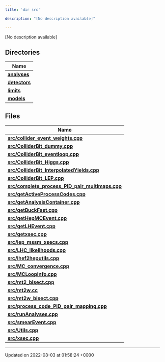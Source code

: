 ```yaml
---
title: 'dir src'

description: "[No description available]"

---
```







[No description available]

## Directories

| Name           |
| -------------- |
| **[analyses](/documentation/code/main/files/dir_ebf4efc09232e9b3baff73345d00af17/#dir-analyses)**  |
| **[detectors](/documentation/code/main/files/dir_ec0001d0a47d8f5e87814a0c290a00e6/#dir-detectors)**  |
| **[limits](/documentation/code/main/files/dir_43317e43f0d2f00527788176b6ed19bf/#dir-limits)**  |
| **[models](/documentation/code/main/files/dir_6a2ef1661f87480de03fb9e3f0a6d5bc/#dir-models)**  |

## Files

| Name           |
| -------------- |
| **[src/collider_event_weights.cpp](/documentation/code/main/files/collider__event__weights_8cpp/#file-collider-event-weights.cpp)**  |
| **[src/ColliderBit_dummy.cpp](/documentation/code/main/files/colliderbit__dummy_8cpp/#file-colliderbit-dummy.cpp)**  |
| **[src/ColliderBit_eventloop.cpp](/documentation/code/main/files/colliderbit__eventloop_8cpp/#file-colliderbit-eventloop.cpp)**  |
| **[src/ColliderBit_Higgs.cpp](/documentation/code/main/files/colliderbit__higgs_8cpp/#file-colliderbit-higgs.cpp)**  |
| **[src/ColliderBit_InterpolatedYields.cpp](/documentation/code/main/files/colliderbit__interpolatedyields_8cpp/#file-colliderbit-interpolatedyields.cpp)**  |
| **[src/ColliderBit_LEP.cpp](/documentation/code/main/files/colliderbit__lep_8cpp/#file-colliderbit-lep.cpp)**  |
| **[src/complete_process_PID_pair_multimaps.cpp](/documentation/code/main/files/complete__process__pid__pair__multimaps_8cpp/#file-complete-process-pid-pair-multimaps.cpp)**  |
| **[src/getActiveProcessCodes.cpp](/documentation/code/main/files/getactiveprocesscodes_8cpp/#file-getactiveprocesscodes.cpp)**  |
| **[src/getAnalysisContainer.cpp](/documentation/code/main/files/getanalysiscontainer_8cpp/#file-getanalysiscontainer.cpp)**  |
| **[src/getBuckFast.cpp](/documentation/code/main/files/getbuckfast_8cpp/#file-getbuckfast.cpp)**  |
| **[src/getHepMCEvent.cpp](/documentation/code/main/files/gethepmcevent_8cpp/#file-gethepmcevent.cpp)**  |
| **[src/getLHEvent.cpp](/documentation/code/main/files/getlhevent_8cpp/#file-getlhevent.cpp)**  |
| **[src/getxsec.cpp](/documentation/code/main/files/getxsec_8cpp/#file-getxsec.cpp)**  |
| **[src/lep_mssm_xsecs.cpp](/documentation/code/main/files/lep__mssm__xsecs_8cpp/#file-lep-mssm-xsecs.cpp)**  |
| **[src/LHC_likelihoods.cpp](/documentation/code/main/files/lhc__likelihoods_8cpp/#file-lhc-likelihoods.cpp)**  |
| **[src/lhef2heputils.cpp](/documentation/code/main/files/lhef2heputils_8cpp/#file-lhef2heputils.cpp)**  |
| **[src/MC_convergence.cpp](/documentation/code/main/files/mc__convergence_8cpp/#file-mc-convergence.cpp)**  |
| **[src/MCLoopInfo.cpp](/documentation/code/main/files/mcloopinfo_8cpp/#file-mcloopinfo.cpp)**  |
| **[src/mt2_bisect.cpp](/documentation/code/main/files/mt2__bisect_8cpp/#file-mt2-bisect.cpp)**  |
| **[src/mt2w.cc](/documentation/code/main/files/mt2w_8cc/#file-mt2w.cc)**  |
| **[src/mt2w_bisect.cpp](/documentation/code/main/files/mt2w__bisect_8cpp/#file-mt2w-bisect.cpp)**  |
| **[src/process_code_PID_pair_mapping.cpp](/documentation/code/main/files/process__code__pid__pair__mapping_8cpp/#file-process-code-pid-pair-mapping.cpp)**  |
| **[src/runAnalyses.cpp](/documentation/code/main/files/runanalyses_8cpp/#file-runanalyses.cpp)**  |
| **[src/smearEvent.cpp](/documentation/code/main/files/smearevent_8cpp/#file-smearevent.cpp)**  |
| **[src/Utils.cpp](/documentation/code/main/files/utils_8cpp/#file-utils.cpp)**  |
| **[src/xsec.cpp](/documentation/code/main/files/xsec_8cpp/#file-xsec.cpp)**  |






-------------------------------

Updated on 2022-08-03 at 01:58:24 +0000
